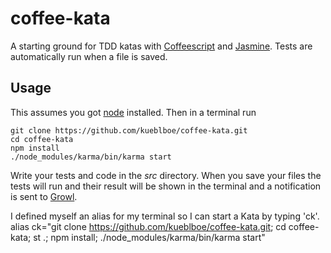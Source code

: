 # coffee-kata

A starting ground for TDD katas with [Coffeescript] and [Jasmine]. Tests are automatically run when a file is saved.

## Usage

This assumes you got [node] installed. Then in a terminal run

    git clone https://github.com/kueblboe/coffee-kata.git
    cd coffee-kata
    npm install
    ./node_modules/karma/bin/karma start

Write your tests and code in the _src_ directory. When you save your files the tests will run and their result will be shown in the terminal and a notification is sent to [Growl].

I defined myself an alias for my terminal so I can start a Kata by typing 'ck'.
    alias ck="git clone https://github.com/kueblboe/coffee-kata.git; cd coffee-kata; st .; npm install; ./node_modules/karma/bin/karma start"

[Coffeescript]: http://coffeescript.org/
[Jasmine]: http://jasmine.github.io/
[node]: http://nodejs.org/
[Karma]: http://karma-runner.github.io/0.12/index.html
[Growl]: http://growl.info/